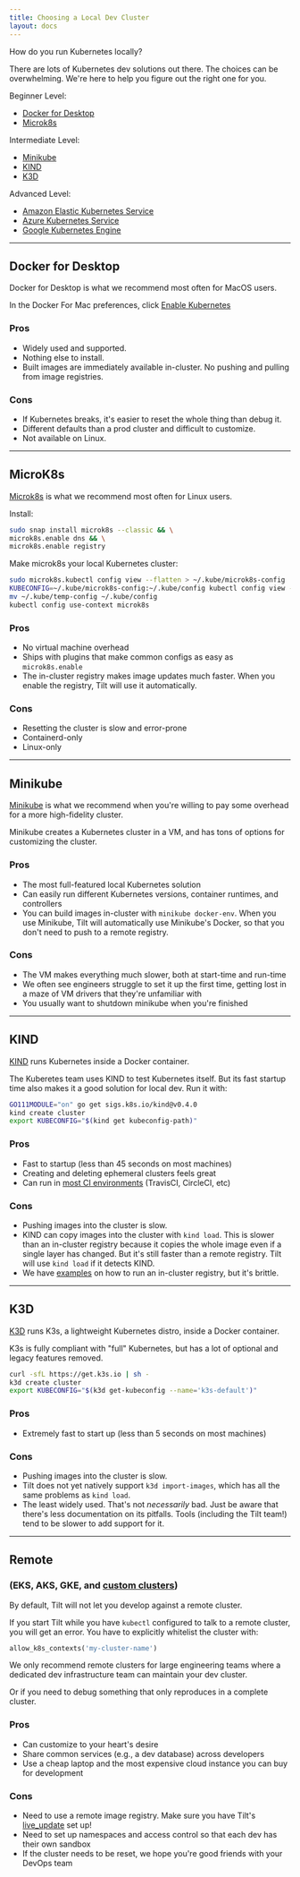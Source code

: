 ```yaml
---
title: Choosing a Local Dev Cluster
layout: docs
---
```


How do you run Kubernetes locally?

There are lots of Kubernetes dev solutions out there. The choices can be overwhelming.
We're here to help you figure out the right one for you.

Beginner Level:

- [Docker for Desktop](#docker-for-desktop)
- [Microk8s](#microk8s)

Intermediate Level:

- [Minikube](#minikube)
- [KIND](#kind)
- [K3D](#k3d)

Advanced Level:

- [Amazon Elastic Kubernetes Service](#remote)
- [Azure Kubernetes Service](#remote)
- [Google Kubernetes Engine](#remote)

---

## Docker for Desktop

Docker for Desktop is what we recommend most often for MacOS users.

In the Docker For Mac preferences, click
[Enable Kubernetes](https://docs.docker.com/docker-for-mac/#kubernetes)

### Pros

- Widely used and supported.
- Nothing else to install.
- Built images are immediately available in-cluster. No pushing and pulling from image registries.

### Cons

- If Kubernetes breaks, it's easier to reset the whole thing than debug it.
- Different defaults than a prod cluster and difficult to customize.
- Not available on Linux.

---

## MicroK8s

[Microk8s](https://microk8s.dev) is what we recommend most often for Linux users.

Install:

```bash
sudo snap install microk8s --classic && \
microk8s.enable dns && \
microk8s.enable registry
```

Make microk8s your local Kubernetes cluster:

```bash
sudo microk8s.kubectl config view --flatten > ~/.kube/microk8s-config
KUBECONFIG=~/.kube/microk8s-config:~/.kube/config kubectl config view --flatten > ~/.kube/temp-config
mv ~/.kube/temp-config ~/.kube/config
kubectl config use-context microk8s
```

### Pros

- No virtual machine overhead
- Ships with plugins that make common configs as easy as `microk8s.enable`
- The in-cluster registry makes image updates much faster. When you enable the registry, Tilt will use it automatically.

### Cons

- Resetting the cluster is slow and error-prone
- Containerd-only
- Linux-only

---

## Minikube

[Minikube](https://github.com/kubernetes/minikube) is what we recommend when
you're willing to pay some overhead for a more high-fidelity cluster.

Minikube creates a Kubernetes cluster in a VM, and has tons of options for
customizing the cluster.

### Pros

- The most full-featured local Kubernetes solution
- Can easily run different Kubernetes versions, container runtimes, and controllers
- You can build images in-cluster with `minikube docker-env`. When you use
Minikube, Tilt will automatically use Minikube's Docker, so that you don't need
to push to a remote registry.

### Cons

- The VM makes everything much slower, both at start-time and run-time
- We often see engineers struggle to set it up the first time, getting lost in a
  maze of VM drivers that they're unfamiliar with
- You usually want to shutdown minikube when you're finished

---

## KIND

[KIND](https://kind.sigs.k8s.io/) runs Kubernetes inside a Docker container.

The Kuberetes team uses KIND to test Kubernetes itself. But its fast startup
time also makes it a good solution for local dev. Run it with:

```bash
GO111MODULE="on" go get sigs.k8s.io/kind@v0.4.0
kind create cluster
export KUBECONFIG="$(kind get kubeconfig-path)"
```

### Pros

- Fast to startup (less than 45 seconds on most machines)
- Creating and deleting ephemeral clusters feels great
- Can run in [most CI environments](https://github.com/kind-ci/examples) (TravisCI, CircleCI, etc)

### Cons

- Pushing images into the cluster is slow.
- KIND can copy images into the cluster with `kind load`. This is slower than an
  in-cluster registry because it copies the whole image even if a single layer
  has changed. But it's still faster than a remote registry. Tilt will use `kind
  load` if it detects KIND.
- We have [examples](https://github.com/windmilleng/kind-local) on how to run an
  in-cluster registry, but it's brittle.

---

## K3D

[K3D](https://github.com/rancher/k3d) runs K3s, a lightweight Kubernetes distro, inside a Docker container.

K3s is fully compliant with "full" Kubernetes, but has a lot of optional and
legacy features removed.

```bash
curl -sfL https://get.k3s.io | sh -
k3d create cluster
export KUBECONFIG="$(k3d get-kubeconfig --name='k3s-default')"
```

### Pros

- Extremely fast to start up (less than 5 seconds on most machines)

### Cons

- Pushing images into the cluster is slow.
- Tilt does not yet natively support `k3d import-images`, which has all the same problems as `kind load`.
- The least widely used. That's not _necessarily_ bad. Just be aware that there's less documentation on its pitfalls. Tools (including the Tilt team!) tend to be slower to add support for it.

---

## Remote

### (EKS, AKS, GKE, and [custom clusters](https://medium.com/@cfatechblog/bare-metal-k8s-clustering-at-chick-fil-a-scale-7b0607bd3541))

By default, Tilt will not let you develop against a remote cluster.

If you start Tilt while you have `kubectl` configured to talk to a remote
cluster, you will get an error. You have to explicitly whitelist the cluster with:

```python
allow_k8s_contexts('my-cluster-name')
```

We only recommend remote clusters for large engineering teams where a
dedicated dev infrastructure team can maintain your dev cluster.

Or if you need to debug something that only reproduces in a complete cluster.

### Pros

- Can customize to your heart's desire
- Share common services (e.g., a dev database) across developers
- Use a cheap laptop and the most expensive cloud instance you can buy for development

### Cons

- Need to use a remote image registry. Make sure you have Tilt's [live_update](live_update_tutorial.html) set up!
- Need to set up namespaces and access control so that each dev has their own sandbox
- If the cluster needs to be reset, we hope you're good friends with your DevOps team






